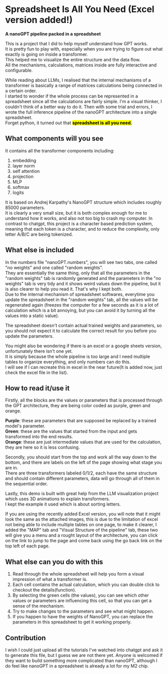 # Spreadsheet Is All You Need (Excel version added!)
**A nanoGPT pipeline packed in a spreadsheet**

This is a project that I did to help myself understand how GPT works.<br>
It is pretty fun to play with, especially when you are trying to figure out what exactly is going on inside a transformer.<br>
This helped me to visualize the entire structure and the data flow.<br> 
All the mechanisms, calculations, matrices inside are fully interactive and configurable.<br>

While reading about LLMs, I realised that the internal mechanisms of a transformer is basically a range of matrices calculations being connected in a certain order.<br>
I started to wonder if the whole process can be represented in a spreadsheet since all the calculations are fairly simple.
I'm a visual thinker, I couldn't think of a better way to do it.
Then with some trial and errors, I wrote the full inference pipeline of the nanoGPT architecture into a single spreadsheet.<br>
Forget python, it turned out that <mark>**spreadsheet is all you need**<mark>.


## What components will you see
It contains all the transformer components including:
1. embedding
2. layer norm
3. self attention
4. projection
5. MLP
6. softmax
7. logits

It is based on Andrej Karpathy's NanoGPT structure which includes roughly 85000 parameters.<br>
It is clearly a very small size, but it is both complex enough for me to understand how it works, and also not too big to crash my computer.
In contrast to chatgpt, this project is a character based prediction system, meaning that each token is a character, and to reduce the complexity, only letter A/B/C are being tokenized.

## What else is included 
In the numbers file "nanoGPT.numbers", you will see two tabs, one called "no weights" and one called "random weights".<br>
They are essentially the same thing, only that all the parameters in the "random weights" tab is randomly generated and the parameters in the "no weights" tab is very tidy and it shows weird values down the pipeline, but it is also clearer to help you read it. That's why I kept both.<br>
Due to the internal mechanism of spreadsheet softwares, everytime you update the spreadsheet in the "random weights" tab, all the values will be regenerated again (freezes the computer for a few seconds as it is a lot of calculation which is a bit annoying, but you can avoid it by turning all the values into a static value).<br>

The spreadsheet doesn't contain actual trained weights and parameters, so you should not expect it to calculate the correct result for you before you update the parameters.

You might also be wondering if there is an excel or a google sheets version, unfortunately there isn't one yet.<br>
It is simply because the whole pipeline is too large and I need multiple tables to organize everything, and only numbers can do this.<br>
I will see if I can recreate this in excel in the near future(It is added now, just check the excel file in the list).

## How to read it/use it
Firstly, all the blocks are the values or parameters that is processed through the GPT architecture, they are being color coded as purple, green and orange.

**Purple**: these are parameters that are supposed be replaced by a trained model's parameter.<br>
**Green**: these are the values that started from the input and gets transformed into the end results.<br>
**Orange**: these are just intermediate values that are used for the calculation, they are here so it is less confusing.

Secondly, you should start from the top and work all the way down to the bottom, and there are labels on the left of the page showing what stage you are in.<br>
There are three transformers labeled 0/1/2, each have the same structure and should contain different parameters, data will go through all of them in the sequential order.

Lastly, this demo is built with great help from the LLM visualization project which uses 3D animations to explain transformers.<br>
I kept the example it used which is about sorting letters.

If you are using the recently added Excel version, you will note that it might look the same as the attached images, this is due to the limitation of excel not being able to include multiple tables on one page, to make it clearer, I added the "MAP" tab and "Visual Structure of the pipeline" tab, these two will give you a menu and a rought layout of the architecture, you can click on the link to jump to the page and come back using the go back link on the top left of each page.

## What else can you do with this
1. Read through the whole spreadsheet will help you form a visual impression of what a transformer is.
2. Each cell contains the actual calculation, which you can double click to checkout the details(function).
3. By selecting the green cells (the values), you can see which other values or parameters are influencing this cell, so that you can get a sense of the mechanism.
4. Try to make changes to the parameters and see what might happen.
5. If you happen to have the weights of NanoGPT, you can replace the parameters in this spreadsheet to get it working properly.


## Contribution
I wish I could just upload all the tutorials I've watched into chatgpt and ask it to generate this file, but I guess we are not there yet.
Anyone is welcomed if they want to build something more complicated than nanoGPT, although I do feel like nanoGPT in a spreadsheet is already a lot for my M2 chip.<br>



